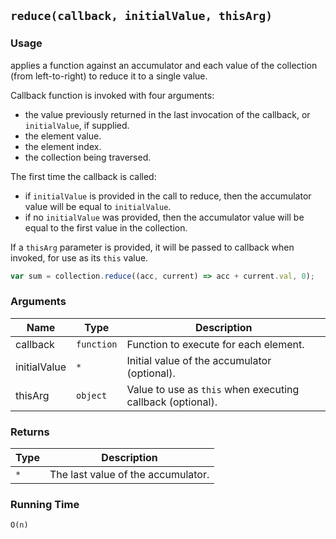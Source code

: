 ## `reduce(callback, initialValue, thisArg)`

### Usage

applies a function against an accumulator and each value of the collection (from left-to-right)
to reduce it to a single value.

Callback function is invoked with four arguments:
- the value previously returned in the last invocation of the callback, or `initialValue`, if supplied.
- the element value.
- the element index.
- the collection being traversed.

The first time the callback is called:
- if `initialValue` is provided in the call to reduce, then the accumulator value will be equal to `initialValue`.
- if no `initialValue` was provided, then the accumulator value will be equal to the first value in the collection.

If a `thisArg` parameter is provided, it will be passed to callback when invoked, for use as its `this` value.

```javascript
var sum = collection.reduce((acc, current) => acc + current.val, 0);
```

### Arguments

| Name         | Type       | Description                                                |
|--------------|------------|------------------------------------------------------------|
| callback     | `function` | Function to execute for each element.                      |
| initialValue | `*`        | Initial value of the accumulator (optional).               |
| thisArg      | `object`   | Value to use as `this` when executing callback (optional). |

### Returns

| Type       | Description                        |
|------------|------------------------------------|
| `*`        | The last value of the accumulator. |

### Running Time

`O(n)`
